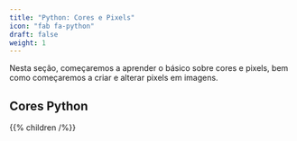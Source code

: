 ```yaml
---
title: "Python: Cores e Pixels"
icon: "fab fa-python"
draft: false
weight: 1
---
```

Nesta seção, começaremos a aprender o básico sobre cores e pixels, bem como começaremos a criar e alterar pixels em imagens.

## Cores Python
{{% children /%}}
